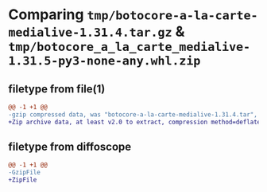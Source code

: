 # Comparing `tmp/botocore-a-la-carte-medialive-1.31.4.tar.gz` & `tmp/botocore_a_la_carte_medialive-1.31.5-py3-none-any.whl.zip`

## filetype from file(1)

```diff
@@ -1 +1 @@
-gzip compressed data, was "botocore-a-la-carte-medialive-1.31.4.tar", last modified: Tue Jul 18 01:55:27 2023, max compression
+Zip archive data, at least v2.0 to extract, compression method=deflate
```

## filetype from diffoscope

```diff
@@ -1 +1 @@
-GzipFile
+ZipFile
```

